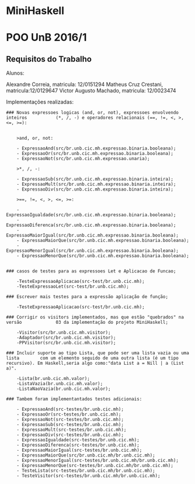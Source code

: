 # MiniHaskell

POO UnB 2016/1
==============

Requisitos do Trabalho
----------------------

Alunos:

Alexandre Correia, matricula: 12/0151294
Matheus Cruz Crestani, matricula:12/0129647
Victor Augusto Machado, matricula: 12/0023474

Implementações realizadas:

	### Novas expressoes logicas (and, or, not), expressoes envolvendo inteiros 		  (*, /, -) e operadores relacionais (==, !=, <, >, <=, >=):
		
		
		>and, or, not:
		
		- ExpressaoAnd(src/br.unb.cic.mh.expressao.binaria.booleana);
		- ExpressaoOr(src/br.unb.cic.mh.expressao.binaria.booleana);
		- ExpressaoNot(src/br.unb.cic.mh.expressao.unaria);
		
		>*, /, -:
		
		- ExpressaoSub(src/br.unb.cic.mh.expressao.binaria.inteira);
		- ExpressaoMult(src/br.unb.cic.mh.expressao.binaria.inteira);
		- ExpressaoDiv(src/br.unb.cic.mh.expressao.binaria.inteira);
		
		>==, !=, <, >, <=, >=:
		
		- ExpressaoIgualdade(src/br.unb.cic.mh.expressao.binaria.booleana);
		- ExpressaoDiferenca(src/br.unb.cic.mh.expressao.binaria.booleana);
		- ExpressaoMaiorIgual(src/br.unb.cic.mh.expressao.binaria.booleana);
		- ExpressaoMaiorQue(src/br.unb.cic.mh.expressao.binaria.booleana);
		- ExpressaoMenorIgual(src/br.unb.cic.mh.expressao.binaria.booleana);
		- ExpressaoMenorQue(src/br.unb.cic.mh.expressao.binaria.booleana);
		 
	
	### casos de testes para as expressoes Let e Aplicacao de Funcao;
	
		-TesteExpressaoAplicacao(src-test/br.unb.cic.mh);
		-TesteExpressaoLet(src-test/br.unb.cic.mh);
	
	### Escrever mais testes para a expressão aplicação de função;
	
		-TesteExpressaoAplicacao(src-test/br.unb.cic.mh);
	
	### Corrigir os visitors implementados, mas que estão "quebrados" na versão 			03 da implementação do projeto MiniHaskell;
	
		-Visitor(src/br.unb.cic.mh.visitor);
		-Adaptador(src/br.unb.cic.mh.visitor);
		-PPVisitor(src/br.unb.cic.mh.visitor);
		
	### Incluir suporte ao tipo Lista, que pode ser uma lista vazia ou uma lista 		com um elemento seguido de uma outra lista (é um tipo recursivo). Em Haskell,seria algo como:"data List a = Nill | a (List a)".
	
		-Lista(br.unb.cic.mh.valor);
		-ListaVazia(br.unb.cic.mh.valor);
		-ListaNaoVazia(br.unb.cic.mh.valor);
		
	### Tambem foram impĺementantados testes adicionais:
		
		- ExpressaoAnd(src-testes/br.unb.cic.mh);
		- ExpressaoOr(src-testes/br.unb.cic.mh);
		- ExpressaoNot(src-testes/br.unb.cic.mh);
		- ExpressaoSub(src-testes/br.unb.cic.mh);
		- ExpressaoMult(src-testes/br.unb.cic.mh);
		- ExpressaoDiv(src-testes/br.unb.cic.mh);
		- ExpressaoIgualdade(src-testes/br.unb.cic.mh);
		- ExpressaoDiferenca(src-testes/br.unb.cic.mh);
		- ExpressaoMaiorIgual(src-testes/br.unb.cic.mh);
		- ExpressaoMaiorQue(src/br.unb.cic.mh/br.unb.cic.mh);
		- ExpressaoMenorIgual(src-testes/br.unb.cic.mh/br.unb.cic.mh);
		- ExpressaoMenorQue(src-testes/br.unb.cic.mh/br.unb.cic.mh);
		- TesteLista(src-testes/br.unb.cic.mh/br.unb.cic.mh);
		- TesteVisitor(src-testes/br.unb.cic.mh/br.unb.cic.mh);
